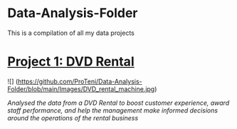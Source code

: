# Data-Analysis-Folder
This is a compilation of all my data projects

# [Project 1: DVD Rental](https://github.com/ProTeni/DVD-Rentals/blob/main/README.md)

![] (https://github.com/ProTeni/Data-Analysis-Folder/blob/main/Images/DVD_rental_machine.jpg)


*Analysed the data from a DVD Rental to boost customer experience, award staff performance, and help the management make informed decisions around the operations of the rental business*
